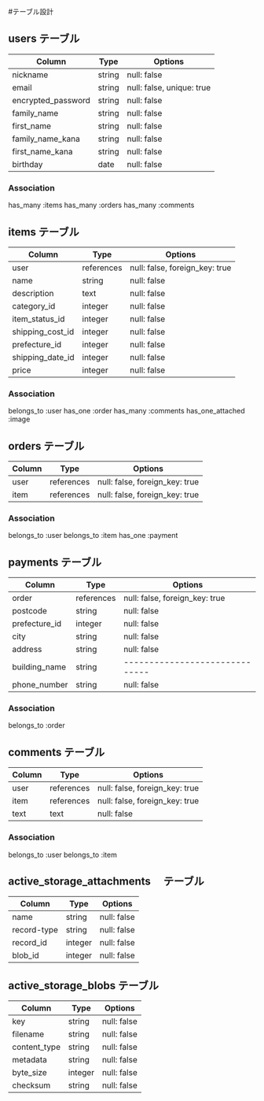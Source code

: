#テーブル設計

## users テーブル

| Column             | Type    | Options     |
| ------------------ | ----    | ----------- |
| nickname           | string  | null: false |
| email              | string  | null: false, unique: true |
| encrypted_password | string  | null: false |
| family_name        | string  | null: false |
| first_name         | string  | null: false |
| family_name_kana   | string  | null: false |
| first_name_kana    | string  | null: false |
| birthday           |  date   | null: false | 

### Association
has_many :items
has_many :orders
has_many :comments

## items テーブル

| Column           | Type       | Options     | 
| ---------------- | -----------| -------     |
| user             | references | null: false, foreign_key: true|
| name             | string     | null: false |
| description      | text       | null: false |
| category_id      | integer    | null: false |
| item_status_id   | integer    | null: false |
| shipping_cost_id | integer    | null: false |
| prefecture_id    | integer    | null: false |
| shipping_date_id | integer    | null: false |
| price            | integer    | null: false |

### Association
belongs_to :user
has_one :order
has_many :comments
has_one_attached :image

## orders テーブル

| Column  | Type       | Options                        |
| ------- | ---------- | ------------------------------ |
| user    | references | null: false, foreign_key: true |
| item    | references | null: false, foreign_key: true |

### Association
belongs_to :user
belongs_to :item
has_one :payment

## payments テーブル

| Column        | Type       | Options                        |
| ------------- | ---------- | ------------------------------ |
| order         | references | null: false, foreign_key: true |
| postcode      | string     | null: false                    |
| prefecture_id | integer    | null: false                    |
| city          | string     | null: false                    |
| address       | string     | null: false                    |
| building_name | string     | ------------------------------ |
| phone_number  | string     | null: false                    |

### Association
belongs_to :order

## comments テーブル

| Column  | Type       | Options                        |
| ------  | ---------- | ------------------------------ |
| user    | references | null: false, foreign_key: true |
| item    | references | null: false, foreign_key: true |
| text    | text       | null: false                    |

### Association

belongs_to :user
belongs_to :item

## active_storage_attachments　 テーブル

| Column      | Type    | Options     | 
| ----------- | ------- | ----------- |
| name        | string  | null: false |
| record-type | string  | null: false |
| record_id   | integer | null: false |
| blob_id     | integer | null: false |

## active_storage_blobs テーブル

| Column       | Type    | Options     |
| ------------ | ------- | ----------- |
| key          | string  | null: false |
| filename     | string  | null: false |
| content_type | string  | null: false |
| metadata     | string  | null: false |
| byte_size    | integer | null: false |
| checksum     | string  | null: false |